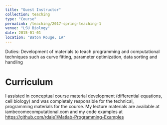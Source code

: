 ```yaml
---
title: "Guest Instructor"
collection: teaching
type: "Course"
permalink: /teaching/2017-spring-teaching-1
venue: "LSU Biology"
date: 2015-01-01
location: "Baton Rouge, LA"
---
```

Duties: Development of materials to teach programming and computational techniques such as curve fitting, parameter optimization, data sorting and handling

Curriculum
======
I assisted in conceptual course material development (differential equations, cell biology) and was completely responsible for the technical, programming materials for the course. My lecture materials are available at iambecomecomputational.com and my code examples at https://github.com/rdale1/Matlab-Programming-Examples 
